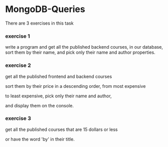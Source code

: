 # <h1>MongoDB-Queries</h1>

 There are 3 exercises in this task
 
 <h3>exercise 1 </h3> 

write a program and get all the published backend courses, in our database, 
sort them by their name, and pick only their name and author properties.



<h3> exercise 2 </h3>

 get all the published frontend and backend courses

sort them by their price in a descending order, from most expensive

to least expensive, pick only their name and author,

and display them on the console.


<h3>exercise 3</h3>

get all the published courses that are 15 dollars or less

or have the word 'by' in their title.
